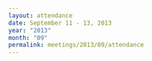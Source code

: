```yaml
---
layout: attendance
date: September 11 - 13, 2013
year: "2013"
month: "09"
permalink: meetings/2013/09/attendance
---
```

